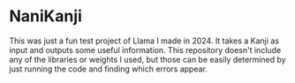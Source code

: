 # NaniKanji

This was just a fun test project of Llama I made in 2024. It takes a Kanji as input and outputs some useful information. 
This repository doesn't include any of the libraries or weights I used, but those can be easily determined by just running the code and finding which errors appear.

